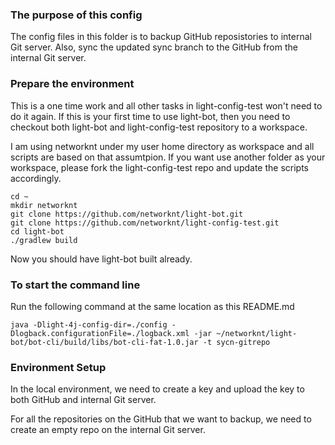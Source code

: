 ### The purpose of this config

The config files in this folder is to backup GitHub reposistories to internal Git server. Also, sync the updated sync branch to the GitHub from the internal Git server.


### Prepare the environment

This is a one time work and all other tasks in light-config-test won't need to do it again. If this is your first
time to use light-bot, then you need to checkout both light-bot and light-config-test repository to a workspace.

I am using networknt under my user home directory as workspace and all scripts are based on that assumtpion. If
you want use another folder as your workspace, please fork the light-config-test repo and update the scripts
accordingly.

```
cd ~
mkdir networknt
git clone https://github.com/networknt/light-bot.git
git clone https://github.com/networknt/light-config-test.git
cd light-bot
./gradlew build
```

Now you should have light-bot built already.

### To start the command line

Run the following command at the same location as this README.md

```
java -Dlight-4j-config-dir=./config -Dlogback.configurationFile=./logback.xml -jar ~/networknt/light-bot/bot-cli/build/libs/bot-cli-fat-1.0.jar -t sycn-gitrepo
```


### Environment Setup

In the local environment, we need to create a key and upload the key to both GitHub and internal Git server.

For all the repositories on the GitHub that we want to backup, we need to create an empty repo on the internal Git server.
